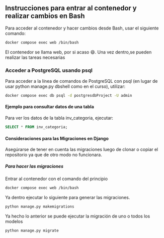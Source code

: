 ## Instrucciones para entrar al contenedor y realizar cambios en Bash

Para acceder al contenedor y hacer cambios desde Bash, usar el siguiente comando:


```bash 
docker compose exec web /bin/bash
```

El contenedor se llama web, por si acaso 😄. Una vez dentro,se pueden realizar las tareas necesarias

### Acceder a PostgreSQL usando psql
Para acceder a la línea de comandos de PostgreSQL con psql (en lugar de usar python manage.py dbshell como en el curso), utilizar:

```bash
docker compose exec db psql -d postgresdbProject -U admin
```

#### Ejemplo para consultar datos de una tabla
Para ver los datos de la tabla inv_categoria, ejecutar:

```sql
SELECT * FROM inv_categoria;
```

#### Consideraciones para las Migraciones en Django

Asegúrarse de tener en cuenta las migraciones luego de clonar o copiar el repositorio ya que de otro modo no funcionara.

##### Para hacer las migraciones
Entrar al contenedor con el comando del principio

```bash 
docker compose exec web /bin/bash
```

Ya dentro ejecutar lo siguiente para generar las migraciones.

```python
python manage.py makemigrations
```

Ya hecho lo anterior se puede ejecutar la migración de uno o todos los modelos

```python
python manage.py migrate
```